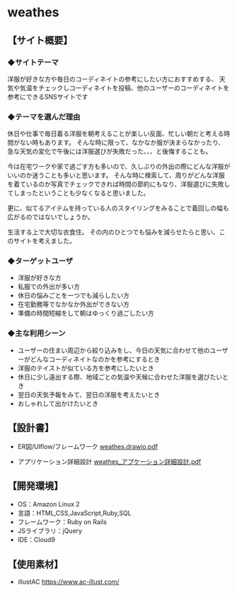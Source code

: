 # weathes

## 【サイト概要】

### ◆サイトテーマ
洋服が好きな方や毎日のコーディネイトの参考にしたい方におすすめする、
天気や気温をチェックしコーディネイトを投稿、他のユーザーのコーディネイトを参考にできるSNSサイトです

### ◆テーマを選んだ理由
休日や仕事で毎日着る洋服を朝考えることが楽しい反面、忙しい朝だと考える時間がない時もあります。
そんな時に限って、なかなか服が決まらなかったり、急な天気の変化で午後には洋服選びが失敗だった、、、と後悔することも。

今は在宅ワークや家で過ごす方も多いので、久しぶりの外出の際にどんな洋服がいいのか迷うことも多いと思います。
そんな時に検索して、周りがどんな洋服を着ているのか写真でチェックできれば時間の節約にもなり、洋服選びに失敗してしまったということも少なくなると思いました。

更に、似てるアイテムを持っている人のスタイリングをみることで着回しの幅も広がるのではないでしょうか。

生活する上で大切な衣食住。
その内のひとつでも悩みを減らせたらと思い、このサイトを考えました。

### ◆ターゲットユーザ
* 洋服が好きな方
* 私服での外出が多い方
* 休日の悩みごとを一つでも減らしたい方
* 在宅勤務等でなかなか外出ができない方
* 準備の時間短縮をして朝はゆっくり過ごしたい方

### ◆主な利用シーン
* ユーザーの住まい周辺から絞り込みをし、今日の天気に合わせて他のユーザーがどんなコーディネイトなのかを参考にするとき
* 洋服のテイストが似ている方を参考にしたいとき
* 休日に少し遠出する際、地域ごとの気温や天候に合わせた洋服を選びたいとき
* 翌日の天気予報をみて、翌日の洋服を考えたいとき
* おしゃれして出かけたいとき


## 【設計書】
* ER図/Ulflow/フレームワーク
[weathes.drawio.pdf](https://github.com/dyuittm/weathes/files/9195949/weathes.drawio.pdf)

* アプリケーション詳細設計
[weathes_アプケーション詳細設計.pdf](https://github.com/dyuittm/weathes/files/9196059/weathes_.pdf)

## 【開発環境】
- OS：Amazon Linux 2
- 言語：HTML,CSS,JavaScript,Ruby,SQL
- フレームワーク：Ruby on Rails
- JSライブラリ：jQuery
- IDE：Cloud9

## 【使用素材】
- illustAC  https://www.ac-illust.com/
